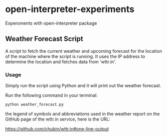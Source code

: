 # open-interpreter-experiments
Experoments with open-interpreter package


## Weather Forecast Script

A script to fetch the current weather and upcoming forecast for the location of the machine where the script is running. It uses the IP address to determine the location and fetches data from 'wttr.in'.

### Usage

Simply run the script using Python and it will print out the weather forecast.

Run the following command in your terminal:

```
python weather_forecast.py
```
the legend of symbols and abbreviations used in the weather report on the GitHub page of the wttr.in service, here is the URL:

  https://github.com/chubin/wttr.in#one-line-output
